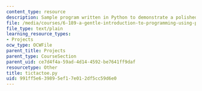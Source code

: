 ```yaml
---
content_type: resource
description: Sample program written in Python to demonstrate a polished implementation.
file: /media/courses/6-189-a-gentle-introduction-to-programming-using-python-january-iap-2008/991ff5e639895ef17e012df5cc59d6e0_tictactoe.py
file_type: text/plain
learning_resource_types:
- Projects
ocw_type: OCWFile
parent_title: Projects
parent_type: CourseSection
parent_uid: ce7d4f4a-59ad-4d14-4592-be7641ff9daf
resourcetype: Other
title: tictactoe.py
uid: 991ff5e6-3989-5ef1-7e01-2df5cc59d6e0
---
```

